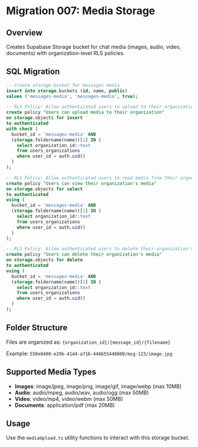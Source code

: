 # Migration 007: Media Storage

## Overview
Creates Supabase Storage bucket for chat media (images, audio, video, documents) with organization-level RLS policies.

## SQL Migration

```sql
-- Create storage bucket for messages media
insert into storage.buckets (id, name, public)
values ('messages-media', 'messages-media', true);

-- RLS Policy: Allow authenticated users to upload to their organization's folder
create policy "Users can upload media to their organization"
on storage.objects for insert
to authenticated
with check (
  bucket_id = 'messages-media' AND
  (storage.foldername(name))[1] IN (
    select organization_id::text
    from users_organizations
    where user_id = auth.uid()
  )
);

-- RLS Policy: Allow authenticated users to read media from their organization
create policy "Users can view their organization's media"
on storage.objects for select
to authenticated
using (
  bucket_id = 'messages-media' AND
  (storage.foldername(name))[1] IN (
    select organization_id::text
    from users_organizations
    where user_id = auth.uid()
  )
);

-- RLS Policy: Allow authenticated users to delete their organization's media
create policy "Users can delete their organization's media"
on storage.objects for delete
to authenticated
using (
  bucket_id = 'messages-media' AND
  (storage.foldername(name))[1] IN (
    select organization_id::text
    from users_organizations
    where user_id = auth.uid()
  )
);
```

## Folder Structure
Files are organized as: `{organization_id}/{message_id}/{filename}`

Example: `550e8400-e29b-41d4-a716-446655440000/msg-123/image.jpg`

## Supported Media Types
- **Images**: image/jpeg, image/png, image/gif, image/webp (max 10MB)
- **Audio**: audio/mpeg, audio/wav, audio/ogg (max 50MB)
- **Video**: video/mp4, video/webm (max 50MB)
- **Documents**: application/pdf (max 20MB)

## Usage
Use the `mediaUpload.ts` utility functions to interact with this storage bucket.

